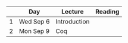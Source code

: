 <!-- markdownlint-disable MD041 -->

|      | Day       | Lecture      | Reading |
| ---: | --------- | ------------ | ------- |
|    1 | Wed Sep 6 | Introduction |         |
|    2 | Mon Sep 9 | Coq          |         |
